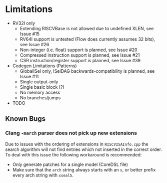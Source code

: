 # Limitations

- RV32I only
  - Extending RISCVBase is not allowed due to undefined XLEN, see Issue #15
  - RV64I support is untested (Flow does currently assumes 32 bits), see Issue #26
  - Non-integer (i.e. float) support is planned, see Issue #20
  - Compressed instruction support is planned, see Issue #21
  - CSR instruction/register support is planned, see Issue #39
- Codegen Limitations (Patterns)
  - GlobalISel only, ISelDAG backwards-compatibility is planned, see Issue #11
  - Single output-only
  - Single basic block (?)
  - No memory access
  - No branches/jumps
- TODO

## Known Bugs

### Clang `-march` parser does not pick up new extensions

Due to issues with the ordering of extensions in `RISCVISAInfo.cpp` the search algorithm will not find entries which not inserted in the correct order. To deal with this issue the following workaround is recommended:

- Only generate patches for a single model (CoreDSL file)
- Make sure that the `arch` string always starts with an `x`, or better prefix every arch string with `xseal5`.
